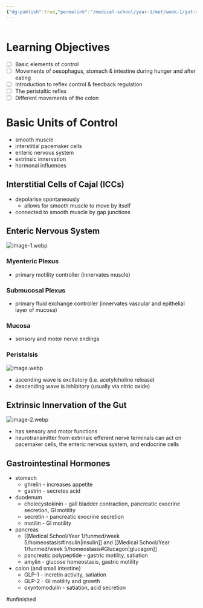 ```yaml
---
{"dg-publish":true,"permalink":"/medical-school/year-1/met/week-1/gut-motility/","tags":["met"]}
---
```


```table-of-contents
```
# Learning Objectives
- [ ] Basic elements of control
- [ ] Movements of oesophagus, stomach & intestine during hunger and after eating
- [ ] Introduction to reflex control & feedback regulation
- [ ] The peristaltic reflex
- [ ] Different movements of the colon

# Basic Units of Control
- smooth muscle
- interstitial pacemaker cells
- enteric nervous system
- extrinsic innervation
- hormonal influences
## Interstitial Cells of Cajal (ICCs)
- depolarise spontaneously
	- allows for smooth muscle to move by itself
- connected to smooth muscle by gap junctions
## Enteric Nervous System
![image-1.webp](/img/user/Medical%20School/Year%201/met/week%201/attachments/image-1.webp)
### Myenteric Plexus
- primary motility controller (innervates muscle)
### Submucosal Plexus
- primary fluid exchange controller (innervates vascular and epithelial layer of mucosa)
### Mucosa
- sensory and motor nerve endings
### Peristalsis
![image.webp](/img/user/Medical%20School/Year%201/met/week%201/attachments/image.webp)
- ascending wave is excitatory (i.e. acetylcholine release)
- descending wave is inhibitory (usually via nitric oxide)
## Extrinsic Innervation of the Gut
![image-2.webp](/img/user/Medical%20School/Year%201/met/week%201/attachments/image-2.webp)
- has sensory and motor functions
- neurotransmitter from extrinsic efferent nerve terminals can act on pacemaker cells, the enteric nervous system, and endocrine cells
## Gastrointestinal Hormones
- stomach
	- ghrelin - increases appetite
	- gastrin - secretes acid
- duodenum
	- cholecystokinin - gall bladder contraction, pancreatic exocrine secretion, GI motility
	- secretin - pancreatic exocrine secretion
	- motilin - GI motility
- pancreas
	- [[Medical School/Year 1/funmed/week 5/homeostasis#Insulin\|insulin]] and [[Medical School/Year 1/funmed/week 5/homeostasis#Glucagon\|glucagon]]
	- pancreatic polypeptide - gastric motility, satiation
	- amylin - glucose homeostasis, gastric motility
- colon (and small intestine)
	- GLP-1 - incretin activity, satiation
	- GLP-2 - GI motility and growth
	- oxyntomodulin - satiation, acid secretion 

#unfinished 